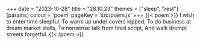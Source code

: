 +++
date = "2023-10-28"
title = "28.10.23"
themes = ["sleep", "rest"]
[params]
  colour = 'poem'
  pageKey = 'src/poem.js'
+++
{{< poem >}}
I wish to enter time sleepful,
To warm up under covers kipped,
To do business at dream market stalls,
To nonsense talk from tired script,
And walk drempt streets forgetful.
{{< /poem >}}